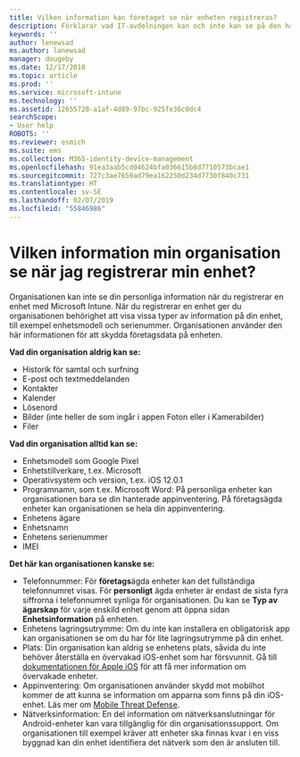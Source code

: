```yaml
---
title: Vilken information kan företaget se när enheten registreras?
description: Förklarar vad IT-avdelningen kan och inte kan se på den hanterade enheten.
keywords: ''
author: lenewsad
ms.author: lanewsad
manager: dougeby
ms.date: 12/17/2018
ms.topic: article
ms.prod: ''
ms.service: microsoft-intune
ms.technology: ''
ms.assetid: 12655728-a1af-4d89-97bc-925fe36c0dc4
searchScope:
- User help
ROBOTS: ''
ms.reviewer: esmich
ms.suite: ems
ms.collection: M365-identity-device-management
ms.openlocfilehash: 91ea3aab5cd04624bfa036615b8d7710573bcae1
ms.sourcegitcommit: 727c3ae7659ad79ea162250d234d7730f840c731
ms.translationtype: HT
ms.contentlocale: sv-SE
ms.lasthandoff: 02/07/2019
ms.locfileid: "55846986"
---
```

# <a name="what-information-can-my-organization-see-when-i-enroll-my-device"></a>Vilken information min organisation se när jag registrerar min enhet?

Organisationen kan inte se din personliga information när du registrerar en enhet med Microsoft Intune. När du registrerar en enhet ger du organisationen behörighet att visa vissa typer av information på din enhet, till exempel enhetsmodell och serienummer. Organisationen använder den här informationen för att skydda företagsdata på enheten.

**Vad din organisation aldrig kan se:**

- Historik för samtal och surfning
- E-post och textmeddelanden
- Kontakter
- Kalender
-   Lösenord
- Bilder (inte heller de som ingår i appen Foton eller i Kamerabilder)
- Filer

**Vad din organisation alltid kan se:**

- Enhetsmodell som Google Pixel
- Enhetstillverkare, t.ex. Microsoft
- Operativsystem och version, t.ex. iOS 12.0.1
- Programnamn, som t.ex. Microsoft Word: På personliga enheter kan organisationen bara se din hanterade appinventering. På företagsägda enheter kan organisationen se hela din appinventering.
- Enhetens ägare
- Enhetsnamn
- Enhetens serienummer
- IMEI

**Det här kan organisationen kanske se:**

-  Telefonnummer: För **företags**ägda enheter kan det fullständiga telefonnumret visas. För **personligt** ägda enheter är endast de sista fyra siffrorna i telefonnumret synliga för organisationen. Du kan se **Typ av ägarskap** för varje enskild enhet genom att öppna sidan **Enhetsinformation** på enheten.
- Enhetens lagringsutrymme: Om du inte kan installera en obligatorisk app kan organisationen se om du har för lite lagringsutrymme på din enhet.  
-  Plats: Din organisation kan aldrig se enhetens plats, såvida du inte behöver återställa en övervakad iOS-enhet som har försvunnit. Gå till [dokumentationen för Apple iOS](https://go.microsoft.com/fwlink/?linkid=853816) för att få mer information om övervakade enheter.  
- Appinventering: Om organisationen använder skydd mot mobilhot kommer de att kunna se information om apparna som finns på din iOS-enhet. Läs mer om [Mobile Threat Defense](you-are-prompted-to-install-mtd-ios.md).
- Nätverksinformation: En del information om nätverksanslutningar för Android-enheter kan vara tillgänglig för din organisationssupport. Om organisationen till exempel kräver att enheter ska finnas kvar i en viss byggnad kan din enhet identifiera det nätverk som den är ansluten till. 
